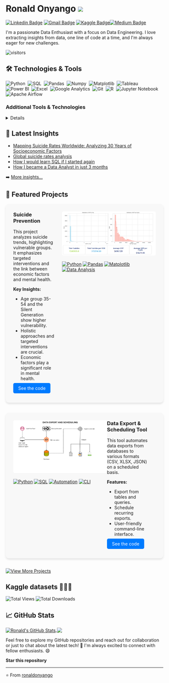 # Ronald Onyango <img src="https://media.giphy.com/media/hvRJCLFzcasrR4ia7z/giphy.gif" width="25px">

[![Linkedin Badge](https://img.shields.io/badge/-ronaldonyango-blue?style=flat-square&logo=Linkedin&logoColor=white&link=https://www.linkedin.com/in/ronaldonyango/)](https://www.linkedin.com/in/ronaldonyango/) [![Gmail Badge](https://img.shields.io/badge/-ronaldoyw@gmail.com-c14438?style=flat-square&logo=Gmail&logoColor=white&link=mailto:ronaldoyw@gmail.com)](mailto:ronaldoyw@gmail.com) [![Kaggle Badge](https://img.shields.io/badge/-ronaldonyango-20bafa?style=flat-square&logo=Kaggle&logoColor=white&link=https://www.kaggle.com/ronaldonyango)](https://www.kaggle.com/ronaldonyango)[![Medium Badge](https://img.shields.io/badge/-Medium-05122A?style=flat&logo=medium)](https://medium.com/@ronaldonyango)

I'm a passionate Data Enthusiast with a focus on Data Engineering. I love extracting insights from data, one line of code at a time, and I'm always eager for new challenges.

![visitors](https://visitor-badge.glitch.me/badge?page_id=page.id&left_color=green&right_color=red)

## 🛠️ Technologies & Tools

![Python](https://img.shields.io/badge/-Python-05122A?style=flat&logo=python)&nbsp;
![SQL](https://img.shields.io/badge/-SQL-05122A?style=flat&logo=postgresql)&nbsp;
![Pandas](https://img.shields.io/badge/-Pandas-05122A?style=flat&logo=pandas)&nbsp;
![Numpy](https://img.shields.io/badge/-Numpy-05122A?style=flat&logo=numpy)&nbsp;
![Matplotlib](https://img.shields.io/badge/-Matplotlib-05122A?style=flat&logo=matplotlib)&nbsp;
![Tableau](https://img.shields.io/badge/-Tableau-E97627?style=flat&logo=Tableau&logoColor=white)&nbsp;
![Power BI](https://img.shields.io/badge/-Power%20BI-F2C811?style=flat&logo=Power%20BI&logoColor=black)&nbsp;
![Excel](https://img.shields.io/badge/-Excel-217346?style=flat&logo=Microsoft%20Excel&logoColor=white)&nbsp;
![Google Analytics](https://img.shields.io/badge/-Google%20Analytics-E37400?style=flat&logo=Google%20Analytics&logoColor=white)&nbsp;
![Git](https://img.shields.io/badge/-Git-05122A?style=flat&logo=git)&nbsp;
![R](https://img.shields.io/badge/-R-276DC3?style=flat&logo=R&logoColor=white)&nbsp;
![Jupyter Notebook](https://img.shields.io/badge/-Jupyter%20Notebook-F37626?style=flat&logo=Jupyter&logoColor=white)&nbsp;
![Apache Airflow](https://img.shields.io/badge/-Apache%20Airflow-E25A1C?style=flat&logo=Apache%20Airflow&logoColor=white)&nbsp;

### Additional Tools & Technologies

<details>
  
![Seaborn](https://img.shields.io/badge/-Seaborn-05122A?style=flat&logo=seaborn)
![Plotly](https://img.shields.io/badge/-Plotly-05122A?style=flat&logo=plotly)
![Google Data Studio](https://img.shields.io/badge/-Google%20Data%20Studio-05122A?style=flat&logo=google%20data%20studio)
![Apache](https://img.shields.io/badge/-Apache-05122A?style=flat&logo=apache)
![MySQL](https://img.shields.io/badge/-MySQL-05122A?style=flat&logo=mysql)
![PostgreSQL](https://img.shields.io/badge/-PostgreSQL-05122A?style=flat&logo=postgresql)
![Google Cloud Platform](https://img.shields.io/badge/-Google%20Cloud%20Platform-05122A?style=flat&logo=google%20cloud)
![GitLab](https://img.shields.io/badge/-GitLab-05122A?style=flat&logo=gitlab)
![Bitbucket](https://img.shields.io/badge/-Bitbucket-05122A?style=flat&logo=bitbucket)
![Jira](https://img.shields.io/badge/-Jira-05122A?style=flat&logo=jira)
![Trello](https://img.shields.io/badge/-Trello-05122A?style=flat&logo=trello)
![Azure DevOps](https://img.shields.io/badge/-Azure%20DevOps-05122A?style=flat&logo=azuredevops)
</details>

## 📰 Latest Insights

<!-- BLOG-POST-LIST:START -->
- [Mapping Suicide Rates Worldwide: Analyzing 30 Years of Socioeconomic Factors](https://medium.com/@ronaldonyango/mapping-suicide-rates-worldwide-analyzing-30-years-of-socioeconomic-factors-c485fcc16407?source=rss-b646665c09cd------2)
- [Global suicide rates analysis](https://medium.com/@ronaldonyango/global-suicide-rates-analysis-4480af7754fd?source=rss-b646665c09cd------2)
- [How I would learn SQL if I started again](https://medium.com/@ronaldonyango/how-i-would-learn-sql-if-i-started-again-15a45aafeff5?source=rss-b646665c09cd------2)
- [How I became a Data Analyst in just 3 months](https://medium.com/@ronaldonyango/mastering-sql-tools-and-data-engineering-a-self-taught-analysts-journey-6cd36e49c8ed?source=rss-b646665c09cd------2)
<!-- BLOG-POST-LIST:END -->

➡️ [More insights...](https://medium.com/@ronaldonyango)

## 🌟 Featured Projects

<div style="display: flex; flex-wrap: wrap; justify-content: center; gap: 2rem; margin-bottom: 2rem;">
  <div style="display: flex; flex: 1 1 800px; max-width: 800px; background-color: #f8f8f8; border-radius: 10px; padding: 1.5rem; box-shadow: 0 4px 6px rgba(0, 0, 0, 0.1);">
    <div style="flex: 1; margin-right: 1.5rem;">
      <h3 style="margin-top: 0;">Suicide Prevention</h3>
      <p>This project analyzes suicide trends, highlighting vulnerable groups. It emphasizes targeted interventions and the link between economic factors and mental health.</p>
      <p><strong>Key Insights:</strong></p>
      <ul>
        <li>Age group 35-54 and the Silent Generation show higher vulnerability.</li>
        <li>Holistic approaches and targeted interventions are crucial.</li>
        <li>Economic factors play a significant role in mental health.</li>
      </ul>
      <p><a href="https://github.com/ronaldonyango/suicide-rates-eda/blob/main/suicide-rates-eda.ipynb" target="_blank" style="text-decoration: none; background-color: #007bff; color: #fff; padding: 0.5rem 1rem; border-radius: 5px;">See the code</a></p>
    </div>
    <div style="flex: 0 0 300px;">
      <img src="./img/projects/suicide_rates_eda.png" alt="Suicide Prevention" style="max-width: 100%; border-radius: 5px;">
      <p style="margin-top: 1rem;">
        <a href="#" target="_blank"><img src="https://img.shields.io/badge/-Python-3776AB?style=flat-square&logo=Python&logoColor=white" alt="Python"></a>
        <a href="#" target="_blank"><img src="https://img.shields.io/badge/-Pandas-150458?style=flat-square&logo=Pandas&logoColor=white" alt="Pandas"></a>
        <a href="#" target="_blank"><img src="https://img.shields.io/badge/-Matplotlib-43853D?style=flat-square&logo=Matplotlib&logoColor=white" alt="Matplotlib"></a>
        <a href="#" target="_blank"><img src="https://img.shields.io/badge/-Data Analysis-FF6F00?style=flat-square&logo=Data Analysis&logoColor=white" alt="Data Analysis"></a>
      </p>
    </div>
  </div>

  <div style="display: flex; flex: 1 1 800px; max-width: 800px; background-color: #f8f8f8; border-radius: 10px; padding: 1.5rem; box-shadow: 0 4px 6px rgba(0, 0, 0, 0.1);">
    <div style="flex: 1; margin-right: 1.5rem; order: 2;">
      <h3 style="margin-top: 0;">Data Export & Scheduling Tool</h3>
      <p>This tool automates data exports from databases to various formats (CSV, XLSX, JSON) on a scheduled basis.</p>
      <p><strong>Features:</strong></p>
      <ul>
        <li>Export from tables and queries.</li>
        <li>Schedule recurring exports.</li>
        <li>User-friendly command-line interface.</li>
      </ul>
      <p><a href="https://github.com/ronaldonyango/data-export-tool" target="_blank" style="text-decoration: none; background-color: #007bff; color: #fff; padding: 0.5rem 1rem; border-radius: 5px;">See the code</a></p>
    </div>
    <div style="flex: 0 0 300px; order: 1;">
      <img src="./img/projects/data_export_tool.png" alt="Data Export & Scheduling Tool" style="max-width: 100%; border-radius: 5px;">
      <p style="margin-top: 1rem;">
        <a href="#" target="_blank"><img src="https://img.shields.io/badge/-Python-3776AB?style=flat-square&logo=Python&logoColor=white" alt="Python"></a>
        <a href="#" target="_blank"><img src="https://img.shields.io/badge/-SQL-4479A1?style=flat-square&logo=PostgreSQL&logoColor=white" alt="SQL"></a>
        <a href="#" target="_blank"><img src="https://img.shields.io/badge/-Automation-FF6F00?style=flat-square&logo=Automation&logoColor=white" alt="Automation"></a>
        <a href="#" target="_blank"><img src="https://img.shields.io/badge/-CLI-239120?style=flat-square&logo=Command Line&logoColor=white" alt="CLI"></a>
      </p>
    </div>
  </div>
</div>

[![View More Projects](https://img.shields.io/badge/View%20More%20Projects-blue?style=for-the-badge)](https://www.datascienceportfol.io/ronaldonyango)

## Kaggle datasets 👩🏽‍💻
![Total Views](http://img.shields.io/badge/Total%20Views-8093-blue)
![Total Downloads](http://img.shields.io/badge/Total%20Downloads-1694-brightgreen)

## &#x1f4c8; GitHub Stats

<a href="https://github.com/ronaldonyango/ronaldonyango">
  <img align="center" src="https://github-readme-stats.vercel.app/api?username=ronaldonyango&show_icons=true&hide=contribs,issues&count_private=true&theme=tokyonight" alt="Ronald's GitHub Stats" />
</a>

<a href="https://github.com/ronaldonyango/ronaldonyango">
  <img align="center" src="https://github-readme-stats.vercel.app/api/top-langs/?username=ronaldonyango&layout=compact&theme=tokyonight" />
</a>

Feel free to explore my GitHub repositories and reach out for collaboration or just to chat about the latest tech! 🚀 I'm always excited to connect with fellow enthusiasts. 😄

**Star this repository**

---

⭐️ From [ronaldonyango](https://github.com/ronaldonyango)
